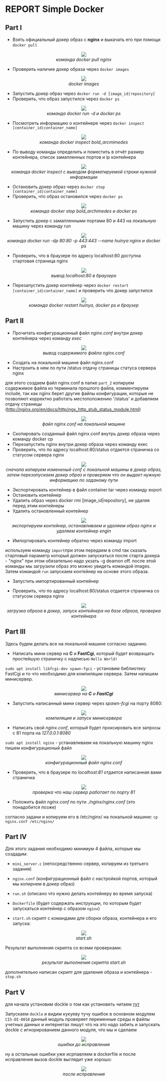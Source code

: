 # REPORT Simple Docker

## Part I

- Взять официальный докер образ с **nginx** и выкачать его при помощи `docker pull`

<div align="center">

![](img/1.1.docker_pull.png)
<br>
<i>команда docker pull nginx</i>

</div>

- Проверить наличие докер образа через `docker images`

<div align="center">

![](img/1.2.docker_images.png)
<br>
<i>docker images</i>

</div>

- Запустить докер образ через `docker run -d [image_id|repository]`
- Проверить, что образ запустился через `docker ps`

<div align="center">

![](img/1.3.docker_run.png)
<br>
<i>команда docker run -d и docker ps</i>

</div>

- Посмотреть информацию о контейнере через `docker inspect [container_id|container_name]`

<div align="center">

![](img/1.4.docker_inspect.png)
<br>
<i>команда docker inspect  bold_arcmimedes</i>

</div>

- По выводу команды определить и поместить в отчёт размер контейнера, список замапленных портов и ip контейнера

<div align="center">

![](img/1.5.docker_inspect.png)
<br>
<i>команда docker inspect c выводом форматируемой строки нужной информации</i>

</div>

- Остановить докер образ через `docker stop [container_id|container_name]`
- Проверить, что образ остановился через `docker ps`

<div align="center">

![](img/1.6.docker_stop.png)
<br>
<i>команда docker stop bold_archimedes и docker ps</i>

</div>

- Запустить докер с замапленными портами 80 и 443 на локальную машину через команду run

<div align="center">

![](img/1.7.docker_443.png)
<br>
<i>команда docker run -dp 80:80 -p 443:443 --name huinya nginx и docker ps</i>

</div>

- Проверить, что в браузере по адресу localhost:80 доступна стартовая страница nginx

<div align="center">

![](img/1.8.docker_localhost.png)
<br>
<i>вывод localhost:80 в браузере</i>

</div>

- Перезапустить докер контейнер через `docker restart [container_id|container_name]` и проверить что докер запустился

<div align="center">

![](img/1.9.docker_restart.png)
<br>
<i>команда docker restart huinya, docker ps и браузер</i>

</div>

## Part II

- Прочитать конфигурационный файл *nginx.conf* внутри докер контейнера через команду *exec*

<div align="center">

![](img/2.1.nginx_conf.png)
<br>
<i>вывод содержимого файла nginx.conf</i>

</div>

- Создать на локальной машине файл nginx.conf
- Настроить в нем по пути /status отдачу страницы статуса сервера nginx

для этого создаем файл nginx.conf в папке `part_2` копируем содержимое файла из терминала прошлого файла, комментируем include, так как nginx берет другие файлы конфигурации, которые не позволяют корректно работать местоположению '/status' и добавляем отдачу страницы (http://nginx.org/en/docs/http/ngx_http_stub_status_module.html)
<div align="center">

![](img/2.2.local_nginx_conf.png)
<br>
<i>файл nginx.conf на локальной машине</i>

</div>

- Скопировать созданный файл nginx.conf внутрь докер образа через команду docker cp
- Перезапустить nginx внутри докер образа через команду exec
- Проверить, что по адресу localhost:80/status отдается страничка со статусом сервера nginx

<div align="center">

![](img/2.3.change_nginx_conf.png)
<br>
<i>сначала копируем измененый conf с локальной машины в докер образ, затем перезапускаем докер образ и проверяем что он выдает нужную информацию по заданому пути</i>

</div>

- Экспортировать контейнер в файл container.tar через команду export
- Остановить контейнер
- Удалить образ через docker rmi [image_id|repository], не удаляя перед этим контейнеры
- Удалить остановленный контейнер

<div align="center">

![](img/2.4.archive_image_then_del.png)
<br>
<i>экспортируем контейнер, останавливаем и удаляем образ nginx и удаляем контейнер engin</i>

</div>

- Импортировать контейнер обратно через команду import

используем команду `import`при этом передаем в cmd так сказать стартовый параметр который должен запускаться после старта докера - "nginx" при этом обязательно надо укзать -g deamon off. после этой команды мы загрузили образ это можно увидеть командой images. Затем командой `run` запускаем контейнер на основе этого образа.

- Запустить импортированный контейнер

- Проверить, что по адресу localhost:80/status отдается страничка со статусом сервера nginx 

<div align="center">

![](img/2.5.import_run_new_nginx.png)
<br>
<i>загрузка образа в докер, запуск контейнера на базе образа, проверка контейнера </i>

</div>

## Part III

Здесь будем делать все на локальной машине согласно заданию.

- Написать мини сервер на **C** и **FastCgi**, который будет возвращать простейшую страничку с надписью `Hello World!`

`sudo apt install libfcgi-dev spawn-fgci` - установим библиотеку FastCgi и то что необходимо для компиляции сервера. Затем напишем минисервер.

<div align="center">

![](img/3.1.mini_server.png)
<br>
<i>минисервер на **C** и **FastCgi** </i>

</div>

- Запустить написанный мини сервер через *spawn-fcgi* на порту 8080:

<div align="center">

![](img/3.2.compile_and_start_miniserver.png)
<br>
<i>компиляция и запуск минисервера </i>

</div>

- Написать свой *nginx.conf*, который будет проксировать все запросы с 81 порта на *127.0.0.1:8080*

`sudo apt install nginx` - устанавливаем на локальную машину nginx
пишем конфигурационый файл 

<div align="center">

![](img/3.3.nginx_conf.png)
<br>
<i> конфигурационный файл nginx.conf </i>

</div>


- Проверить, что в браузере по *localhost:81* отдается написанная вами страничка

<div align="center">

![](img/3.4.check_port_81.png)
<br>
<i> проверка что наш сервер работает по порту 81 </i>

</div>

- Положить файл *nginx.conf* по пути *./nginx/nginx.conf* (это понадобится позже)

согласно задани и копируем его в /etc/nginx/ на локальной машине:
`cp nginx.conf /etc/nginx/`

## Part IV

Для этого задания необходимо минимум 4 файла, которые мы создадим:
- `mini_server.c` (непосредственно сервер, копируем из третьего задания)
- `nginx.conf` (конфигурационный файл с настройкой портов, который мы копирнем в докер образ)
- `run.sh` (описано что нужно делать контейнеру во время запуска)
- `Dockerfile` (будет содержать инструкции, по которым будет запускаться контейнер с образом `nginx`)

- `start.sh` скрипт с командами для сборки образа, контейнера и его запуска:

<div align="center">

![](img/4.1.start.sh.png)
<br>
<i> start.sh </i>

</div>

Результат выполнения скрипта со всеми проверками:

<div align="center">

![](img/4.2.result_of_start.sh.png)
<br>
<i> результат выполнения скрипта start.sh </i>

</div>

дополнительно написан скрипт для удаления образа и контейнера - `stop.sh`

## Part V

для начала установим dockle о том как установить читаем [тут](https://habr.com/ru/companies/timeweb/articles/561378/)

Запускаем `dockle` и видим кукуеву тучу ошибок в основном модулем `CIS-DI-0010` данный модуль проверяет переменные среды и файлы учетных данных и интернетах пишут что на это надо забить и запускать dockle c игнорированием данного модуля, что мы и сделаем

<div align="center">

![](img/5.1.Errors.png)
<br>
<i> ошибки до исправления </i>

</div>

ну а остальные ошибки уже исрпавляем в dockerfile и после исправления вызов dockle выглядит уже хорошо:
<div align="center">

![](img/5.2.after_check.png)
<br>
<i> после исправления</i>

</div>